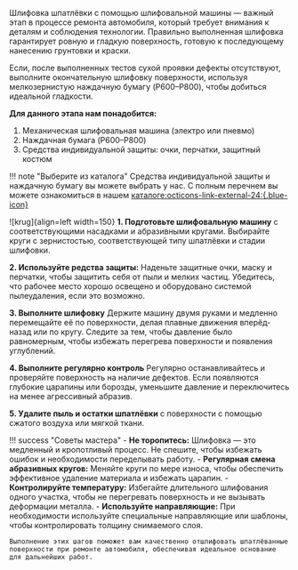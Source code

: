 Шлифовка шпатлёвки с помощью шлифовальной машины — важный этап в процессе ремонта автомобиля, который требует внимания к деталям и соблюдения технологии. Правильно выполненная шлифовка гарантирует ровную и гладкую поверхность, готовую к последующему нанесению грунтовки и краски.

Если, после выполненных тестов сухой проявки дефекты отсутствуют, выполните окончательную шлифовку поверхности, используя мелкозернистую наждачную бумагу (P600–P800), чтобы добиться идеальной гладкости.

__Для данного этапа нам понадобится:__

1. Механическая шлифовальная машина (электро или пневмо)
2. Наждачная бумага (P600–P800)
3. Средства индивидуальной защиты: очки, перчатки, защитный костюм

!!! note "Выберите из каталога"
	Средства индивидуальной защиты и наждачную бумагу вы можете выбрать у нас. С полным перечнем вы можете ознакомиться в нашем [каталоге:octicons-link-external-24:{.blue-icon}](https://autolevel.pro/catalog/zashchita_malyara/)

![krug]{align=left width=150}
__1. Подготовьте шлифовальную машину__ с соответствующими насадками и абразивными кругами. Выбирайте круги с зернистостью, соответствующей типу шпатлёвки и стадии шлифовки.

__2. Используйте редства защиты:__ Наденьте защитные очки, маску и перчатки, чтобы защитить себя от пыли и мелких частиц. Убедитесь, что рабочее место хорошо освещено и оборудовано системой пылеудаления, если это возможно.

__3. Выполните шлифовку__ 
 Держите машину двумя руками и медленно перемещайте её по поверхности, делая плавные движения вперёд-назад или по кругу. Следите за тем, чтобы давление было равномерным, чтобы избежать перегрева поверхности и появления углублений.
 
__4. Выполните регулярно контроль__
 Регулярно останавливайтесь и проверяйте поверхность на наличие дефектов. Если появляются глубокие царапины или борозды, уменьшите давление и переключитесь на менее агрессивный абразив.
 
__5. Удалите пыль и остатки шпатлёвки__ с поверхности с помощью сжатого воздуха или мягкой ткани.

!!! success "Советы мастера"
	- __Не торопитесь:__ Шлифовка — это медленный и кропотливый процесс. Не спешите, чтобы избежать ошибок и необходимости переделывать работу.
    - __Регулярная смена абразивных кругов:__ Меняйте круги по мере износа, чтобы обеспечить эффективное удаление материала и избежать царапин.
    - __Контролируйте температуру:__ Избегайте длительного шлифования одного участка, чтобы не перегревать поверхность и не вызывать деформации металла.
    - __Используйте направляющие:__ При необходимости используйте специальные направляющие или шаблоны, чтобы контролировать толщину снимаемого слоя.

	Выполнение этих шагов поможет вам качественно отшлифовать шпатлёванные поверхности при ремонте автомобиля, обеспечивая идеальное основание для дальнейших работ.
